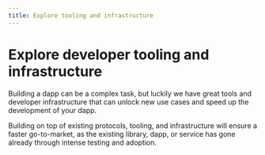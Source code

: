 ```yaml
---
title: Explore tooling and infrastructure
---
```


# Explore developer tooling and infrastructure

Building a dapp can be a complex task, but luckily we have great tools and developer infrastructure that can unlock new use cases and speed up the development of your dapp.

Building on top of existing protocols, tooling, and infrastructure will ensure a faster go-to-market, as the existing library, dapp, or service has gone already through intense testing and adoption.
